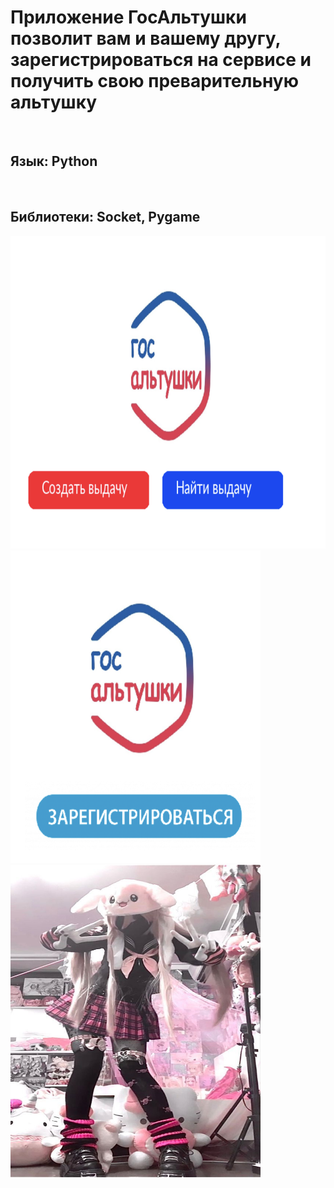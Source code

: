 <h1>Приложение ГосАльтушки позволит вам и вашему другу, зарегистрироваться на сервисе и получить свою преварительную альтушку</h1><br>
<h2>Язык: Python</h2><br>
<h2>Библиотеки: Socket, Pygame</h2>
<img src="img/screen1.png" width="600" height="500"/>
<img src="img/screen2.png" width="400" height="500"/>
<img src="img/1.jpg" width="400" height="500"/>
